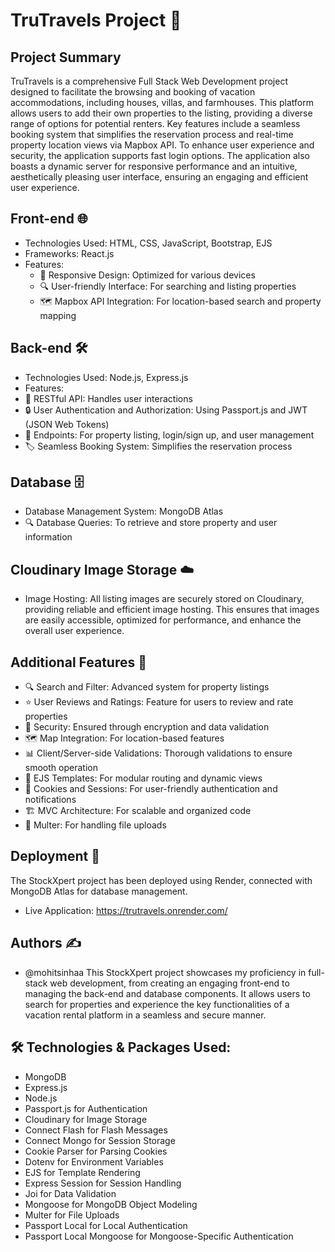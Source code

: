 # TruTravels Project 🏡
## Project Summary
TruTravels is a comprehensive Full Stack Web Development project designed to facilitate the browsing and booking of vacation accommodations, including houses, villas, and farmhouses. This platform allows users to add their own properties to the listing, providing a diverse range of options for potential renters. Key features include a seamless booking system that simplifies the reservation process and real-time property location views via Mapbox API. To enhance user experience and security, the application supports fast login options. The application also boasts a dynamic server for responsive performance and an intuitive, aesthetically pleasing user interface, ensuring an engaging and efficient user experience.

## Front-end 🌐
* Technologies Used: HTML, CSS, JavaScript, Bootstrap, EJS
* Frameworks: React.js
* Features:
   * 📱 Responsive Design: Optimized for various devices
   * 🔍 User-friendly Interface: For searching and listing properties
   * 🗺️ Mapbox API Integration: For location-based search and property mapping
## Back-end 🛠️
* Technologies Used: Node.js, Express.js
* Features:
 * 🧩 RESTful API: Handles user interactions
 * 🔒 User Authentication and Authorization: Using Passport.js and JWT (JSON Web Tokens)
 * 📄 Endpoints: For property listing, login/sign up, and user management
 * 🏷️ Seamless Booking System: Simplifies the reservation process
## Database 🗄️
* Database Management System: MongoDB Atlas
* 🔍 Database Queries: To retrieve and store property and user information
## Cloudinary Image Storage ☁️
* Image Hosting: All listing images are securely stored on Cloudinary, providing reliable and efficient image hosting. This ensures that images are easily accessible, optimized for performance, and enhance the overall user experience.
## Additional Features 🌟
* 🔍 Search and Filter: Advanced system for property listings
* ⭐ User Reviews and Ratings: Feature for users to review and rate properties
* 🔐 Security: Ensured through encryption and data validation
* 🗺️ Map Integration: For location-based features
* 📊 Client/Server-side Validations: Thorough validations to ensure smooth operation
* 🎨 EJS Templates: For modular routing and dynamic views
* 🍪 Cookies and Sessions: For user-friendly authentication and notifications
* 🏗️ MVC Architecture: For scalable and organized code
* 💾 Multer: For handling file uploads
## Deployment 🚀
The StockXpert project has been deployed using Render, connected with MongoDB Atlas for database management.

* Live Application: https://trutravels.onrender.com/
## Authors ✍️
* @mohitsinhaa 
This StockXpert project showcases my proficiency in full-stack web development, from creating an engaging front-end to managing the back-end and database components. It allows users to search for properties and experience the key functionalities of a vacation rental platform in a seamless and secure manner.

## 🛠️ Technologies & Packages Used:

* MongoDB
* Express.js
* Node.js
* Passport.js for Authentication
* Cloudinary for Image Storage
* Connect Flash for Flash Messages
* Connect Mongo for Session Storage
* Cookie Parser for Parsing Cookies
* Dotenv for Environment Variables
* EJS for Template Rendering
* Express Session for Session Handling
* Joi for Data Validation
* Mongoose for MongoDB Object Modeling
* Multer for File Uploads
* Passport Local for Local Authentication
* Passport Local Mongoose for Mongoose-Specific Authentication
